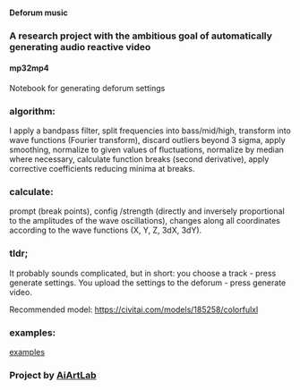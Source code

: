 #### Deforum music

### A research project with the ambitious goal of automatically generating audio reactive video

#### mp32mp4
Notebook for generating deforum settings

### algorithm:
I apply a bandpass filter,
split frequencies into bass/mid/high,
transform into wave functions (Fourier transform),
discard outliers beyond 3 sigma,
apply smoothing,
normalize to given values of fluctuations,
normalize by median where necessary,
calculate function breaks (second derivative),
apply corrective coefficients reducing minima at breaks.

### calculate:
prompt (break points),
config /strength (directly and inversely proportional to the amplitudes of the wave oscillations),
changes along all coordinates according to the wave functions (X, Y, Z, 3dX, 3dY).

### tldr;
It probably sounds complicated, but in short: you choose a track - press generate settings. You upload the settings to the deforum - press generate video.


Recommended model: https://civitai.com/models/185258/colorfulxl

### examples:
[examples](https://www.youtube.com/@babkasotona/videos)

### Project by [AiArtLab](https://aiartlab.org/)
